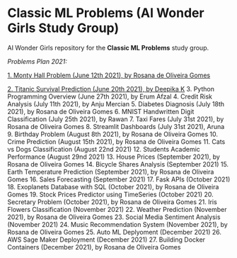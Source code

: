 # Classic ML Problems (AI Wonder Girls Study Group)

AI Wonder Girls repository for the **Classic ML Problems** study group.

*Problems Plan 2021:*

[1. Monty Hall Problem (June 12th 2021), by Rosana de Oliveira Gomes](https://github.com/rogomes/aiwondergirls-classic-ML-problems/blob/main/monty_hall/MontyHall.ipynb)

[2. Titanic Survival Prediction (June 20th 2021), by Deepika K](https://github.com/rogomes/aiwondergirls-classic-ML-problems/blob/main/Titanic/Titanic_final.ipynb)
3. Python Programming Overview (June 27th 2021), by Erum Afzal
4. Credit Risk Analysis (July 11th 2021), by Anju Mercian
5. Diabetes Diagnosis (July 18th 2021), by Rosana de Oliveira Gomes
6. MNIST Handwritten Digit Classification (July 25th 2021), by Rawan
7. Taxi Fares (July 31st 2021), by Rosana de Oliveira Gomes
8. Streamlit Dashboards (July 31st 2021), Aruna
9. Birthday Problem (August 8th 2021), by Rosana de Oliveira Gomes
10. Crime Prediction (August 15th 2021), by Rosana de Oliveira Gomes 
11. Cats vs Dogs Classification (August 22nd 2021)
12. Students Academic Performance (August 29nd 2021) 
13. House Prices (September 2021), by Rosana de Oliveira Gomes
14. Bicycle Shares Analysis (September 2021) 
15. Earth Temperature Prediction (September 2021), by Rosana de Oliveira Gomes
16. Sales Forecasting (September 2021)
17. Fask APIs (October 2021)
18. Exoplanets Database with SQL (October 2021), by Rosana de Oliveira Gomes
19. Stock Prices Predictor using TimeSeries (October 2021) 
20. Secretary Problem (October 2021), by Rosana de Oliveira Gomes
21. Iris Flowers Classification (November 2021)
22. Weather Prediction (November 2021), by Rosana de Oliveira Gomes 
23. Social Media Sentiment Analysis (November 2021)
24. Music Recommendation System (November 2021), by Rosana de Oliveira Gomes
25. Auto ML Deplyoment (December 2021)
26. AWS Sage Maker Deployment (December 2021)
27. Building Docker Containers (December 2021), by Rosana de Oliveira Gomes

